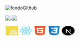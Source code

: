 ![fondoGithub](https://user-images.githubusercontent.com/51522778/226726275-43ab4848-2fe1-434d-abfb-e8bdcfa53405.png)
<div>
  <a href="https://github.com/thxare">
    <img align="center" src="https://github-readme-stats.vercel.app/api?username=thxare&theme=jolly&show_icons=true" />
  </a>
  <a href="https://github.com/thxare">
    <img align="center" src="https://github-readme-stats.vercel.app/api/top-langs/?username=thxare&langs_count=8&theme=jolly&layout=compact" />
  </a>
</div>
<div>
  <br>
  <img align="center" height="30" width="40" src="https://raw.githubusercontent.com/devicons/devicon/master/icons/javascript/javascript-plain.svg" />
  <img align="center" height="30" width="40" src="https://raw.githubusercontent.com/devicons/devicon/master/icons/react/react-original.svg" />
  <img align="center" height="30" width="40" src="https://raw.githubusercontent.com/devicons/devicon/master/icons/html5/html5-original.svg" />
  <img align="center" height="30" width="40" src="https://raw.githubusercontent.com/devicons/devicon/master/icons/css3/css3-original.svg" />
  <img align="center" height="30" width="40" src="https://raw.githubusercontent.com/devicons/devicon/master/icons/nextjs/nextjs-original.svg" />
</div>

<!--
- 🔭 I’m currently working on frontend
- 🌱 I’m currently learning redux
- 🤔 I’m looking for help with nodeJS
--!>
